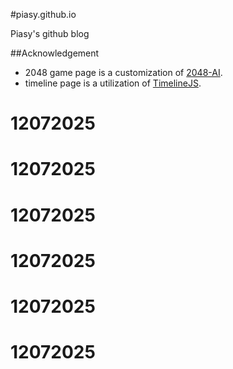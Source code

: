 #piasy.github.io

Piasy's github blog

##Acknowledgement
+  2048 game page is a customization of [2048-AI](https://github.com/shmundada93/2048-AI).
+  timeline page is a utilization of [TimelineJS](https://github.com/NUKnightLab/TimelineJS).
# 12072025
# 12072025
# 12072025
# 12072025
# 12072025
# 12072025
